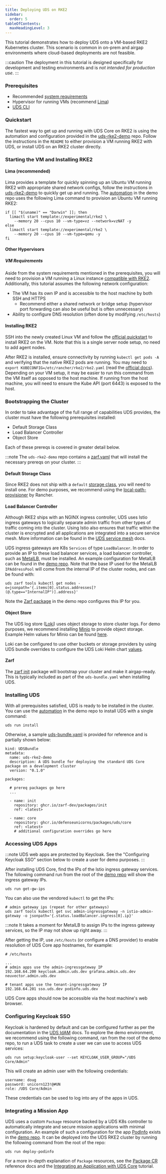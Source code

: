 ```yaml
---
title: Deploying UDS on RKE2
sidebar:
  order: 5
tableOfContents:
  maxHeadingLevel: 3
---
```


This tutorial demonstrates how to deploy UDS onto a VM-based RKE2 Kubernetes cluster. This scenario is common in on-prem and airgap environments where cloud-based deployments are not feasible. 

:::caution
The deployment in this tutorial is designed specifically for development and testing environments and is *not intended for production use*.
:::

### Prerequisites

- Recommended [system requirements](https://uds.defenseunicorns.com/getting-started/basic-requirements/#system-requirements)
- Hypervisor for running VMs (recommend [Lima](https://lima-vm.io/))
- [UDS CLI](https://uds.defenseunicorns.com/reference/cli/overview/)

### Quickstart

The fastest way to get up and running with UDS Core on RKE2 is using the automation and configuration provided in the [uds-rke2-demo](https://github.com/defenseunicorns-labs/uds-rke2-demo) repo. Follow the instructions in the `README` to either provision a VM running RKE2 with UDS, or install UDS on an RKE2 cluster directly.

### Starting the VM and Installing RKE2

#### Lima (recommended)

Lima provides a template for quickly spinning up an Ubuntu VM running RKE2 with appropriate shared network configs, follow the instructions in [uds-rke2-demo](https://github.com/defenseunicorns-labs/uds-rke2-demo) to quickly get up and running. The [automation](https://github.com/defenseunicorns-labs/uds-rke2-demo/blob/303c146fffb9e6660e38902fa6ee4c8a8ca6e98d/tasks.yaml#L39) in the demo repo uses the following Lima command to provision an Ubuntu VM running RKE2:
```
if [[ "$(uname)" == "Darwin" ]]; then
  limactl start template://experimental/rke2 \
    --memory 20 --cpus 10 --vm-type=vz --network=vzNAT -y
else
  limactl start template://experimental/rke2 \
    --memory 20 --cpus 10 --vm-type=qemu -y
fi
```

#### Other Hypervisors

##### VM Requirements

Aside from the system requirements mentioned in the prerequisites, you will need to provision a VM running a Linux instance [compatible with RKE2](https://docs.rke2.io/install/requirements#operating-systems). Additionally, this tutorial assumes the following network configuration:
- The VM has its own IP and is accessible to the host machine by both SSH and HTTPS
  - Recommend either a shared network or bridge setup (hypervisor port forwarding can also be useful but is often unnecessary)
- Ability to configure DNS resolution (often done by modifying `/etc/hosts`)


#### Installing RKE2

SSH into the newly created Linux VM and follow the [official quickstart](https://docs.rke2.io/install/quickstart) to install RKE2 on the VM. Note that this is a single server node setup, no need to add agent nodes.

After RKE2 is installed, ensure connectivity by running `kubectl get pods -A` and verifying that the native RKE2 pods are running. You may need to `export KUBECONFIG=/etc/rancher/rke2/rke2.yaml` (read the [official docs](https://docs.rke2.io/install/quickstart#server-node-installation)). Depending on your VM setup, it may be easier to run this command from the VM itself as opposed to the host machine. If running from the host machine, you will need to ensure the Kube API (port 6443) is exposed to the host.

### Bootstrapping the Cluster

In order to take advantage of the full range of capabilities UDS provides, the cluster must have the following prerequisites installed:

- Default Storage Class
- Load Balancer Controller
- Object Store

Each of these prereqs is covered in greater detail below.

:::note
The `uds-rke2-demo` repo contains a [zarf.yaml](https://github.com/defenseunicorns-labs/uds-rke2-demo/blob/main/zarf.yaml) that will install the necessary prereqs on your cluster.
:::

#### Default Storage Class

Since RKE2 does not ship with a `default` [storage class](https://kubernetes.io/docs/tasks/administer-cluster/change-default-storage-class/), you will need to install one. For demo purposes, we recommend using the [local-path-provisioner](https://github.com/rancher/local-path-provisioner) by Rancher.

#### Load Balancer Controller

Although RKE2 ships with an NGINX ingress controller, UDS uses Istio ingress gateways to logically separate admin traffic from other types of traffic coming into the cluster. Using Istio also ensures that traffic within the cluster is encrypted and all applications are integrated into a secure service mesh. More information can be found in the [UDS service mesh](https://uds.defenseunicorns.com/reference/configuration/service-mesh/ingress/) docs.

UDS ingress gateways are K8s `Services` of type `LoadBalancer`. In order to provide an IP to these load balancer services, a load balancer controller, such as [MetalLB](https://metallb.io/), must be installed. An example configuration for MetalLB can be found in the [demo repo](https://github.com/defenseunicorns-labs/uds-rke2-demo/blob/main/chart/templates/metallb.yaml). Note that the base IP used for the MetalLB `IPAddressPool` will come from the internal IP of the cluster nodes, and can be found with:
```
uds zarf tools kubectl get nodes -o=jsonpath='{.items[0].status.addresses[?(@.type=="InternalIP")].address}'
```

Note the [Zarf package](https://github.com/defenseunicorns-labs/uds-rke2-demo/blob/303c146fffb9e6660e38902fa6ee4c8a8ca6e98d/zarf.yaml#L30) in the demo repo configures this IP for you.

#### Object Store

The UDS log store ([Loki](https://github.com/grafana/loki)) uses object storage to store cluster logs. For demo purposes, we recommend installing [Minio](https://github.com/minio/minio) to provide object storage. Example Helm values for Minio can be found [here](https://github.com/defenseunicorns-labs/uds-rke2-demo/blob/main/values/minio-values.yaml).

Loki can be configured to use other buckets or storage providers by using UDS bundle overrides to configure the UDS Loki Helm chart [values](https://github.com/defenseunicorns/uds-core/blob/main/src/loki/values/values.yaml#L32).

#### Zarf

The [zarf init](https://docs.zarf.dev/ref/init-package/#_top) package will bootstrap your cluster and make it airgap-ready. This is typically included as part of the `uds-bundle.yaml` when installing UDS.

### Installing UDS

With all prerequisites satisfied, UDS is ready to be installed in the cluster. You can use the [automation](https://github.com/defenseunicorns-labs/uds-rke2-demo?tab=readme-ov-file#quickstart-rke2-already-running) in the demo repo to install UDS with a single command:

```
uds run install
```


Otherwise, a sample [uds-bundle.yaml](https://github.com/defenseunicorns-labs/uds-rke2-demo/blob/main/uds-bundle.yaml) is provided for reference and is partially shown below:

```
kind: UDSBundle
metadata:
  name: uds-rke2-demo
  description: A UDS bundle for deploying the standard UDS Core package on a development cluster
  version: "0.1.0"

packages:

  # prereq packages go here
  ...

  - name: init
    repository: ghcr.io/zarf-dev/packages/init
    ref: <latest>

  - name: core
    repository: ghcr.io/defenseunicorns/packages/uds/core
    ref: <latest>
    # additional configuration overrides go here
```

### Accessing UDS Apps

:::note
UDS web apps are protected by Keycloak. See the "Configuring Keycloak SSO" section below to create a user for demo purposes.
:::

After installing UDS Core, find the IPs of the Istio ingress gateway services. The following command run from the root of the [demo repo](https://github.com/defenseunicorns-labs/uds-rke2-demo) will show the ingress gateway IPs.
```
uds run get-gw-ips
```

You can also use the vendored `kubectl` to get the IPs:
```
# admin gateway ips (repeat for other gateways)
uds zarf tools kubectl get svc admin-ingressgateway -n istio-admin-gateway -o jsonpath='{.status.loadBalancer.ingress[0].ip}'
```

:::note
It takes a moment for MetalLB to assign IPs to the ingress gateway services, so the IP may not show up right away.
:::

After getting the IP, use `/etc/hosts` (or configure a DNS provider) to enable resolution of UDS Core app hostnames, for example:
```
# /etc/hosts

...
# admin apps use the admin-ingressgateway IP
192.168.64.200 keycloak.admin.uds.dev grafana.admin.uds.dev neuvector.admin.uds.dev

# tenant apps use the tenant-ingressgateway IP
192.168.64.201 sso.uds.dev podinfo.uds.dev

```

UDS Core apps should now be accessible via the host machine's web browser.

### Configuring Keycloak SSO

Keycloak is hardened by default and can be configured further as per the documentation in the [UDS IdAM](https://uds.defenseunicorns.com/reference/uds-core/idam/uds-identity-config-overview/) docs. To explore the demo environment, we recommend using the following command, ran from the root of the demo repo, to run a UDS task to create a user we can use to access UDS services:

```
uds run setup:keycloak-user --set KEYCLOAK_USER_GROUP="/UDS Core/Admin"
```

This will create an admin user with the following credentials:
```
username: doug
password: unicorn123!@#UN
role: /UDS Core/Admin
```

These credentials can be used to log into any of the apps in UDS.

### Integrating a Mission App

UDS uses a custom `Package` resource backed by a UDS K8s controller to automatically integrate and secure mission applications with minimal configuration. An example of such a configuration for the app [PodInfo](https://github.com/stefanprodan/podinfo) exists in the [demo repo](https://github.com/defenseunicorns-labs/uds-rke2-demo/tree/main/podinfo). It can be deployed into the UDS RKE2 cluster by running the following command from the root of the repo:

```
uds run deploy-podinfo
```

For a more in-depth explanation of `Package` resources, see the [Package CR](https://uds.defenseunicorns.com/reference/configuration/custom-resources/packages-v1alpha1-cr/) reference docs and the [Integrating an Application with UDS Core](https://uds.defenseunicorns.com/tutorials/create-uds-package/) tutorial.
